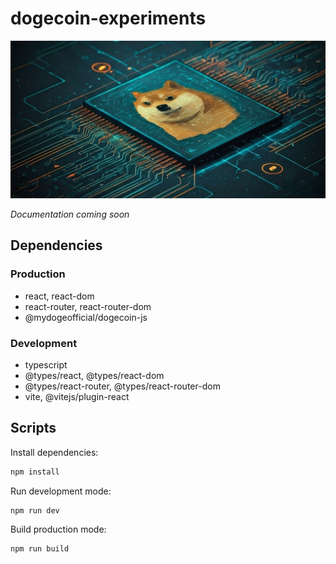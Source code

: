 # dogecoin-experiments

![](./preview.png)

*Documentation coming soon*

## Dependencies

### Production

* react, react-dom
* react-router, react-router-dom
* @mydogeofficial/dogecoin-js

### Development

* typescript
* @types/react, @types/react-dom
* @types/react-router, @types/react-router-dom
* vite, @vitejs/plugin-react

## Scripts

Install dependencies:

```sh
npm install
```

Run development mode:

```sh
npm run dev
```

Build production mode:

```sh
npm run build
```